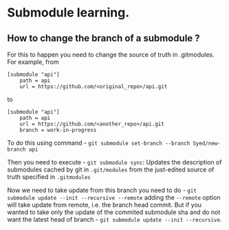 # Submodule learning.

## How to change the branch of a submodule ?

For this to happen you need to change the source of truth in .gitmodules.
For example, from
```
[submodule "api"]
    path = api
    url = https://github.com/<original_repo>/api.git
```
to
```
[submodule "api"]
    path = api
    url = https://github.com/<another_repo>/api.git
    branch = work-in-progress
```
To do this using command - `git submodule set-branch --branch Syed/new-branch api` 

Then you need to execute -
`git submodule sync`: Updates the description of submodules cached by git in `.git/modules` from the just-edited source of truth specified in `.gitmodules`

Now we need to take update from this branch you need to do - `git submodule update --init --recursive --remote` adding the `--remote` option will take update from remote, i.e. the branch head commit.
But if you wanted to take only the update of the commited submodule sha and do not want the latest head of branch - `git submodule update --init --recursive`.



